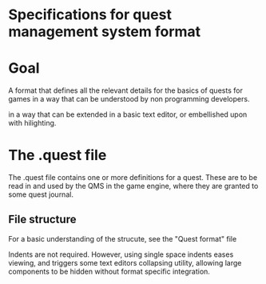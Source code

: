 # Specifications for quest management system format

# Goal
A format that defines all the relevant details for the basics of quests for games in a way that can be understood by non programming developers. 


in a way that can be extended in a basic text editor, or embellished upon with hilighting. 

# The .quest file
The .quest file contains one or more definitions for a quest. These are to be read in and used by the QMS in the game engine, where they are granted to some quest journal. 

## File structure
For a basic understanding of the strucute, see the "Quest format" file

Indents are not required. However, using single space indents eases viewing, and triggers some text editors collapsing utility, allowing large components to be hidden without format specific integration. 